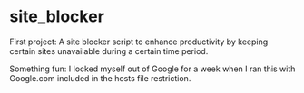 # site_blocker

First project:
A site blocker script to enhance productivity by keeping certain sites unavailable during a certain time period.

Something fun:
I locked myself out of Google for a week when I ran this with Google.com included in the hosts file restriction.
